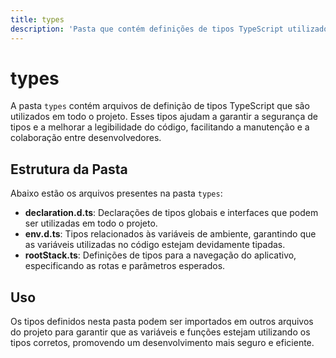 ```yaml
---
title: types
description: 'Pasta que contém definições de tipos TypeScript utilizados no projeto.'
---
```


# types

A pasta `types` contém arquivos de definição de tipos TypeScript que são utilizados em todo o projeto. Esses tipos ajudam a garantir a segurança de tipos e a melhorar a legibilidade do código, facilitando a manutenção e a colaboração entre desenvolvedores.

## Estrutura da Pasta

Abaixo estão os arquivos presentes na pasta `types`:

- **declaration.d.ts**: Declarações de tipos globais e interfaces que podem ser utilizadas em todo o projeto.
- **env.d.ts**: Tipos relacionados às variáveis de ambiente, garantindo que as variáveis utilizadas no código estejam devidamente tipadas.
- **rootStack.ts**: Definições de tipos para a navegação do aplicativo, especificando as rotas e parâmetros esperados.

## Uso

Os tipos definidos nesta pasta podem ser importados em outros arquivos do projeto para garantir que as variáveis e funções estejam utilizando os tipos corretos, promovendo um desenvolvimento mais seguro e eficiente.